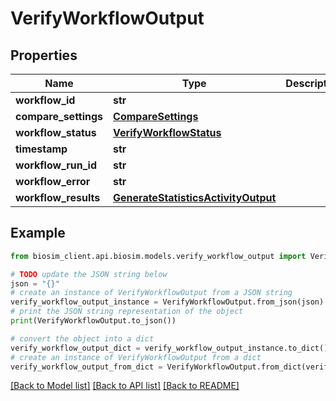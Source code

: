 # VerifyWorkflowOutput

## Properties

| Name                 | Type                                                                        | Description | Notes      |
| -------------------- | --------------------------------------------------------------------------- | ----------- | ---------- |
| **workflow_id**      | **str**                                                                     |             |
| **compare_settings** | [**CompareSettings**](CompareSettings.md)                                   |             |
| **workflow_status**  | [**VerifyWorkflowStatus**](VerifyWorkflowStatus.md)                         |             |
| **timestamp**        | **str**                                                                     |             |
| **workflow_run_id**  | **str**                                                                     |             | [optional] |
| **workflow_error**   | **str**                                                                     |             | [optional] |
| **workflow_results** | [**GenerateStatisticsActivityOutput**](GenerateStatisticsActivityOutput.md) |             | [optional] |

## Example

```python
from biosim_client.api.biosim.models.verify_workflow_output import VerifyWorkflowOutput

# TODO update the JSON string below
json = "{}"
# create an instance of VerifyWorkflowOutput from a JSON string
verify_workflow_output_instance = VerifyWorkflowOutput.from_json(json)
# print the JSON string representation of the object
print(VerifyWorkflowOutput.to_json())

# convert the object into a dict
verify_workflow_output_dict = verify_workflow_output_instance.to_dict()
# create an instance of VerifyWorkflowOutput from a dict
verify_workflow_output_from_dict = VerifyWorkflowOutput.from_dict(verify_workflow_output_dict)
```

[[Back to Model list]](../README.md#documentation-for-models) [[Back to API list]](../README.md#documentation-for-api-endpoints) [[Back to README]](../README.md)
